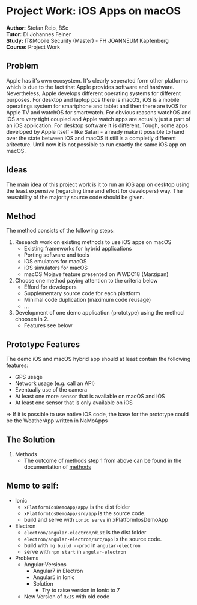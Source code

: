 # Project Work: iOS Apps on macOS
__Author:__ Stefan Reip, BSc  
__Tutor:__ DI Johannes Feiner  
__Study:__ IT&Mobile Security (Master) - FH JOANNEUM Kapfenberg  
__Course:__ Project Work

## Problem
Apple has it's own ecosystem. It's clearly seperated form other platforms which is due to the fact that Apple provides software and hardware. Nevertheless, Apple develops different operating systems for different purposes. For desktop and laptop pcs there is macOS, iOS is a mobile operatings system for smartphone and tablet and then there are tvOS for Apple TV and watchOS for smartwatch. For obvious reasons watchOS and iOS are very tight coupled and Apple watch apps are actually just a part of an iOS application. For desktop software it is different. Tough, some apps developed by Apple itself - like Safari - already make it possible to hand over the state between iOS and macOS it still is a completly different aritecture. Until now it is not possible to run exactly the same iOS app on macOS.

## Ideas
The main idea of this project work is it to run an iOS app on desktop using the least expensive (regarding time and effort for developers) way. The reusability of the majority source code should be given.

## Method
The method consists of the following steps:  
1. Research work on existing methods to use iOS apps on macOS
	* Existing frameworks for hybrid applications
	* Porting software and tools
	* iOS emulators for macOS
	* iOS simulators for macOS
	* macOS Mojave feature presented on WWDC18 (Marzipan)
2. Choose one method paying attention to the criteria below
	* Efford for developers
	* Supplementary source code for each plattform
	* Minimal code duplication (maximum code reusage)
	* ...
3. Development of one demo application (prototype) using the method choosen in 2.
	* Features see below

## Prototype Features
The demo iOS and macOS hybrid app should at least contain the following features:
* GPS usage
* Network usage (e.g. call an API)
* Eventually use of the camera
* At least one more sensor that is available on macOS and iOS
* At least one sensor that is only available on iOS  

=> If it is possible to use native iOS code, the base for the prototype could be the WeatherApp written in NaMoApps

## The Solution
1. Methods
	* The outcome of methods step 1 from above can be found in the documentation of [methods](methods/methods.md)


## Memo to self:
* Ionic
	* `xPlatformIosDemoApp/app/` is the dist folder
	* `xPlatformIosDemoApp/src/app` is the source code.
	* build and serve with `ionic serve` in xPlatformIosDemoApp
* Electron 
	* `electron/angular-electron/dist` is the dist folder
	* `electron/angular-electron/src/app` is the source code.
	* build with `ng build --prod` in `angular-electron`
	* serve with `npm start` in `angular-electron`
* Problems
	* ~~Angular Versions~~
		* Angular7 in Electron
		* Angular5 in Ionic
		* Solution
			* Try to raise version in Ionic to 7
	* New Version of `RxJS` with old code